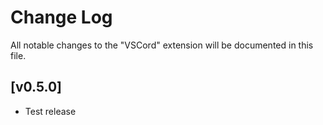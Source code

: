 # Change Log

All notable changes to the "VSCord" extension will be documented in this file.


## [v0.5.0]

- Test release